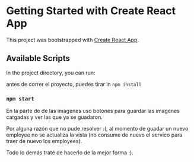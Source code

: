 # Getting Started with Create React App

This project was bootstrapped with [Create React App](https://github.com/facebook/create-react-app).

## Available Scripts

In the project directory, you can run:

antes de correr el proyecto, puedes tirar in `npm install`
### `npm start`

En la parte de de las imágenes uso botones para guardar las imagenes cargadas y ver las que ya se guadaron.

Por alguna razón que no pude resolver :(, al momento de guadar un nuevo employee no se actualiza la vista (no consume de nuevo el servico para traer de nuevo los employees).

Todo lo demás traté de hacerlo de la mejor forma :).


